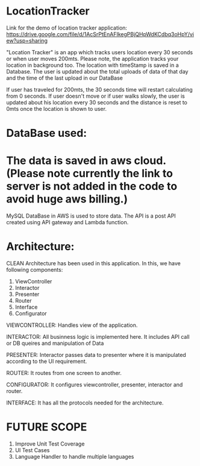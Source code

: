 # LocationTracker
Link for the demo of location tracker application: 
https://drive.google.com/file/d/1AcSrPtEnAFIkegPBjQHpWdKCdbq3oHpY/view?usp=sharing

"Location Tracker" is an app which tracks users location every 30 seconds or when user moves 200mts. 
 Please note, the application tracks your location in background too.
 The location with timeStamp is saved in a Database.
 The user is updated about the total uploads of data of that day and the time of the last upload in our DataBase 
 
 If user has traveled for 200mts, the 30 seconds time will restart calculating from 0 seconds.
 If user doesn't move or if user walks slowly, the user is updated about his location every 30 seconds and the distance is reset to 0mts once the location is shown to user.
 
 # DataBase used:
# The data is saved in aws cloud. (Please note currently the link to server is not added in the code to avoid huge aws billing.)
MySQL DataBase in AWS is used to store data. The API is a post API created using API gateway and Lambda function.

# Architecture:
CLEAN Architecture has been used in this application. In this, we have following components:
1. ViewController
2. Interactor
3. Presenter
4. Router
5. Interface
6. Configurator

VIEWCONTROLLER:
Handles view of the application. 

INTERACTOR:
All businness logic is implemented here. It includes API call or DB queires and manipulation of Data

PRESENTER:
Interactor passes data to presenter where it is manipulated according to the UI requirement.

ROUTER:
It routes from one screen to another.

CONFIGURATOR:
It configures viewcontroller, presenter, interactor and router.

INTERFACE:
It has all the protocols needed for the architecture.

# FUTURE SCOPE
1. Improve Unit Test Coverage
2. UI Test Cases
3. Language Handler to handle multiple languages


